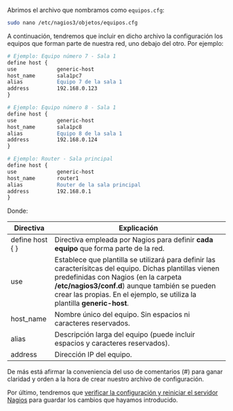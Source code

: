 Abrimos el archivo que nombramos como `equipos.cfg`:

```bash
sudo nano /etc/nagios3/objetos/equipos.cfg
```

A continuación, tendremos que incluir en dicho archivo la configuración los equipos que forman parte de nuestra red, uno debajo del otro. Por ejemplo:   

```apache
# Ejemplo: Equipo número 7 - Sala 1
define host { 
use            	generic-host
host_name    	sala1pc7
alias           Equipo 7 de la sala 1
address         192.168.0.123         
}

# Ejemplo: Equipo número 8 - Sala 1
define host { 
use            	generic-host
host_name    	sala1pc8
alias           Equipo 8 de la sala 1
address         192.168.0.124         
}

# Ejemplo: Router - Sala principal
define host { 
use            	generic-host
host_name    	router1
alias           Router de la sala principal
address         192.168.0.1         
}
```

Donde: 

|Directiva|Explicación|
|----|----|
|define host  { } |Directiva empleada por Nagios para definir **cada equipo** que forma parte de la red.|
|use|Establece que plantilla se utilizará para definir las caracterísitcas del equipo. Dichas plantillas vienen predefinidas con Nagios (en la carpeta **/etc/nagios3/conf.d**) aunque también se pueden crear las propias. En el ejemplo, se utiliza la plantilla **generic-host**. |
|host_name|Nombre único del equipo. Sin espacios ni caracteres reservados.|
|alias|Descripción larga del equipo (puede incluir espacios y caracteres reservados).|
|address|Dirección IP del equipo.|

De más está afirmar la conveniencia del uso de comentarios (#) para ganar claridad y orden a la hora de crear nuestro archivo de configuración. 


Por último, tendremos que [verificar la configuración y reiniciar el servidor Nagios](configuracion/#verificando-la-configuracion-y-reiniciando-nagios) para guardar los cambios que hayamos introducido.

 

